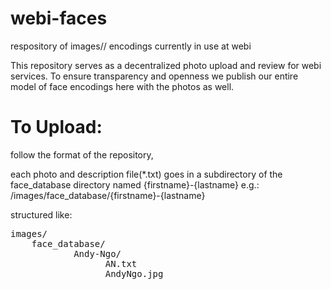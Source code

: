 # webi-faces
respository of images// encodings currently in use at webi


This repository serves as a decentralized photo upload and review for webi services.
To ensure transparency and openness we publish our entire model of face encodings here with the photos as well.


# To Upload:

follow the format of the repository, 

each photo  and description file(*.txt) goes in a subdirectory of the face_database directory named {firstname}-{lastname} 
e.g.: /images/face_database/{firstname}-{lastname}<br />

structured like:

<pre>
images/
    face_database/
            Andy-Ngo/
                  AN.txt
                  AndyNgo.jpg</pre>
